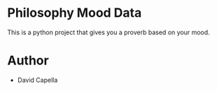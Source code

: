 # Philosophy Mood Data
This is a python project that gives you a proverb based on your mood.

# Author
- David Capella
